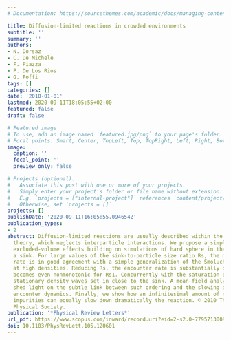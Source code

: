 ```yaml
---
# Documentation: https://sourcethemes.com/academic/docs/managing-content/

title: Diffusion-limited reactions in crowded environments
subtitle: ''
summary: ''
authors:
- N. Dorsaz
- C. De Michele
- F. Piazza
- P. De Los Rios
- G. Foffi
tags: []
categories: []
date: '2010-01-01'
lastmod: 2020-09-11T18:05:55+02:00
featured: false
draft: false

# Featured image
# To use, add an image named `featured.jpg/png` to your page's folder.
# Focal points: Smart, Center, TopLeft, Top, TopRight, Left, Right, BottomLeft, Bottom, BottomRight.
image:
  caption: ''
  focal_point: ''
  preview_only: false

# Projects (optional).
#   Associate this post with one or more of your projects.
#   Simply enter your project's folder or file name without extension.
#   E.g. `projects = ["internal-project"]` references `content/project/deep-learning/index.md`.
#   Otherwise, set `projects = []`.
projects: []
publishDate: '2020-09-11T16:05:55.094654Z'
publication_types:
- 2
abstract: Diffusion-limited reactions are usually described within the Smoluchowski
  theory, which neglects interparticle interactions. We propose a simple way to incorporate
  excluded-volume effects building on simulations of hard sphere in the presence of
  a sink. For large values of the sink-to-particle size ratio Rs, the measured encounter
  rate is in good agreement with a simple generalization of the Smoluchowski equation
  at high densities. Reducing Rs, the encounter rate is substantially depressed and
  becomes even nonmonotonic for Rs1. Concurrently with the saturation of the rate,
  stationary density waves set in close to the sink. A mean-field analysis helps to
  shed light on the subtle link between such ordering and the slowing down of the
  encounter dynamics. Finally, we show how an infinitesimal amount of nonreacting
  impurities can equally slow down dramatically the reaction. © 2010 The American
  Physical Society.
publication: '*Physical Review Letters*'
url_pdf: https://www.scopus.com/inward/record.uri?eid=2-s2.0-77957130092&doi=10.1103%2fPhysRevLett.105.120601&partnerID=40&md5=45801919c1b81df954a04572f5789f32
doi: 10.1103/PhysRevLett.105.120601
---
```

